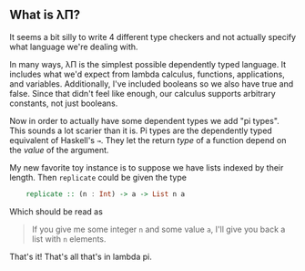 ## What is λΠ?

It seems a bit silly to write 4 different type checkers and not
actually specify what language we're dealing with.

In many ways, λΠ is the simplest possible dependently typed
language. It includes what we'd expect from lambda calculus,
functions, applications, and variables. Additionally, I've included
booleans so we also have true and false. Since that didn't feel like
enough, our calculus supports arbitrary constants, not just booleans.

Now in order to actually have some dependent types we add "pi
types". This sounds a lot scarier than it is. Pi types are the
dependently typed equivalent of Haskell's `→`. They let the return
*type* of a function depend on the *value* of the argument.

My new favorite toy instance is to suppose we have lists indexed by
their length. Then `replicate` could be given the type

``` haskell
    replicate :: (n : Int) -> a -> List n a
```

Which should be read as

> If you give me some integer `n` and some value `a`, I'll give you
> back a list with `n` elements.

That's it! That's all that's in lambda pi.
